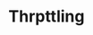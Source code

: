 ---
title: Thrpttling
description: Thrpttling
openAPISpec: https://raw.githubusercontent.com/AdobeDocs/journey-optimizer-apis/main/src/swagger-specs/throttling.yaml
--- 
